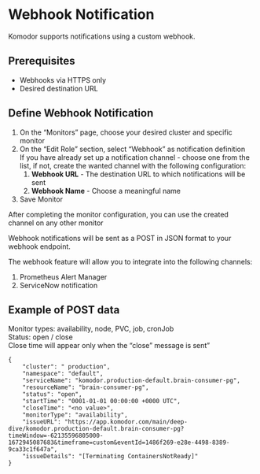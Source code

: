 # Webhook Notification

Komodor supports notifications using a custom webhook.

##  Prerequisites
- Webhooks via HTTPS only   
- Desired destination URL  


## Define Webhook Notification
1. On the “Monitors” page, choose your desired cluster and specific monitor  
2. On the “Edit Role” section, select “Webhook” as notification definition  
If you have already set up a notification channel - choose one from the list, if not, create the wanted channel with the following configuration:
    1. **Webhook URL** - The destination URL to which notifications will be sent
    2. **Webhook Name** - Choose a meaningful name
3. Save Monitor  

After completing the monitor configuration, you can use the created channel on any other monitor

Webhook notifications will be sent as a POST in JSON format to your webhook endpoint. 

The webhook feature will allow you to integrate into the following channels:  

1. Prometheus Alert Manager  
2. ServiceNow notification

## Example of POST data

Monitor types: availability, node, PVC, job, cronJob  
Status: open / close  
Close time will appear only when the “close” message is sent”   

    {   
    	"cluster": " production",
	    "namespace": "default",
	    "serviceName": "komodor.production-default.brain-consumer-pg",
	    "resourceName": "brain-consumer-pg",
	    "status": "open",
	    "startTime": "0001-01-01 00:00:00 +0000 UTC",
	    "closeTime": "<no value>",
	    "monitorType": "availability",
	    "issueURL": "https://app.komodor.com/main/deep-dive/komodor.production-default.brain-consumer-pg?timeWindow=-62135596805000-1672945087683&timeframe=custom&eventId=1486f269-e28e-4498-8389-9ca33c1f647a",
	    "issueDetails": "[Terminating ContainersNotReady]"
    }


